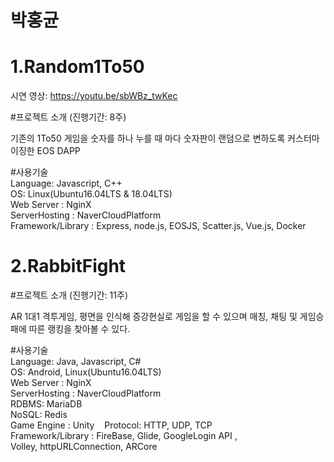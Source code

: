 # 박홍균

# 1.Random1To50

시연 영상: <https://youtu.be/sbWBz_twKec>

#프로젝트 소개 (진행기간: 8주)  
  
기존의 1To50 게임을 숫자를 하나 누를 때 마다 숫자판이 랜덤으로 변하도록 커스터마이징한 EOS DAPP

#사용기술  
Language: Javascript, C++  
OS: Linux(Ubuntu16.04LTS & 18.04LTS)  
Web Server : NginX  
ServerHosting : NaverCloudPlatform  
Framework/Library : Express, node.js, EOSJS, Scatter.js, Vue.js, Docker  
  
  
  
  
# 2.RabbitFight

#프로젝트 소개 (진행기간:  11주)  
  
AR 1대1 격투게임,  평면을 인식해 증강현실로 게임을 할 수 있으며  매칭, 채팅 및 게임승패에 따른 랭킹을 찾아볼 수 있다.

#사용기술  
Language: Java, Javascript, C#  
OS: Android, Linux(Ubuntu16.04LTS)  
Web Server : NginX  
ServerHosting : NaverCloudPlatform  
RDBMS: MariaDB  
NoSQL: Redis  
Game Engine : Unity   
Protocol: HTTP, UDP, TCP  
Framework/Library : FireBase, Glide, GoogleLogin API , Volley, httpURLConnection, ARCore  
  
